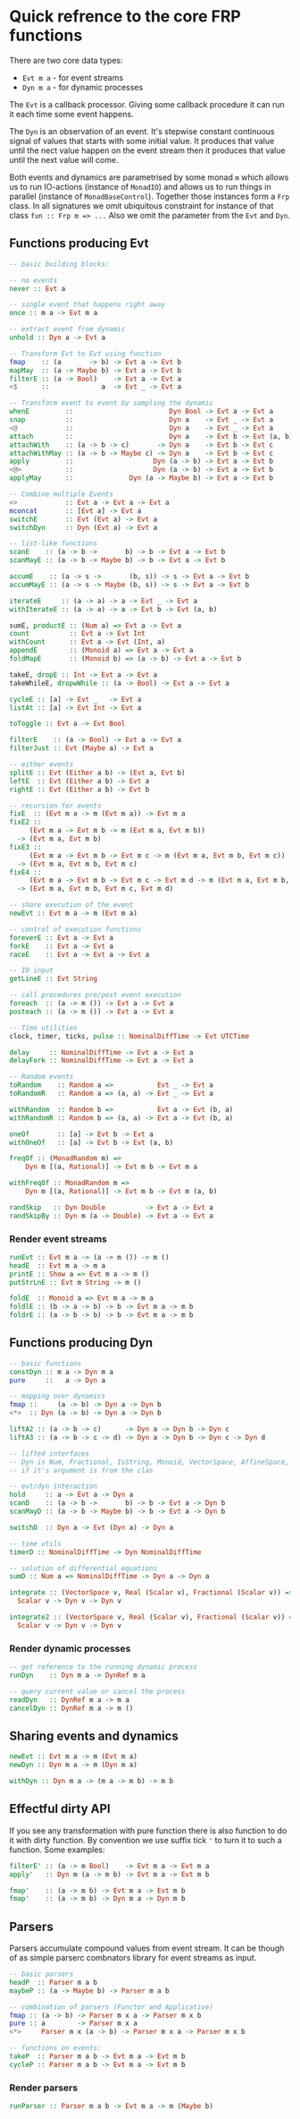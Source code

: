 # Quick refrence to the core FRP functions

There are two core data types:

* `Evt m a` - for event streams
* `Dyn m a` - for dynamic processes

The `Evt` is a callback processor. Giving some callback procedure
it can run it each time some event happens. 

The `Dyn` is an observation of an event. It's stepwise constant continuous
signal of values that starts with some initial value. It produces
that value until the nect value happen on the event stream then
it produces that value until the next value will come. 

Both events and dynamics are parametrised by some monad `m` 
which allows us to run IO-actions (instance of `MonadIO`)
and allows us to run things in parallel (instance of `MonadBaseControl`).
Together those instances form a `Frp` class.
In all signatures we omit ubiquitous constraint for instance 
of that class `fun :: Frp m => ...`
Also we omit the parameter from the `Evt` and `Dyn`.

## Functions producing Evt

```haskell
-- basic building blocks:

-- no events
never :: Evt a

-- single event that happens right away
once :: m a -> Evt m a

-- extract event from dynamic
unhold :: Dyn a -> Evt a

-- Transform Evt to Evt using function  
fmap    :: (a       -> b) -> Evt a -> Evt b
mapMay  :: (a -> Maybe b) -> Evt a -> Evt b
filterE :: (a -> Bool)    -> Evt a -> Evt a
<$      ::             a  -> Evt _ -> Evt a

-- Transform event to event by sampling the dynamic
whenE         ::                        Dyn Bool -> Evt a -> Evt a
snap          ::                        Dyn a    -> Evt _ -> Evt a
<@            ::                        Dyn a    -> Evt _ -> Evt a 
attach        ::                        Dyn a    -> Evt b -> Evt (a, b)
attachWith    :: (a -> b -> c)       -> Dyn a    -> Evt b -> Evt c
attachWithMay :: (a -> b -> Maybe c) -> Dyn a    -> Evt b -> Evt c
apply         ::                    Dyn (a -> b) -> Evt a -> Evt b
<@>           ::                    Dyn (a -> b) -> Evt a -> Evt b
applyMay      ::              Dyn (a -> Maybe b) -> Evt a -> Evt b

-- Combine multiple Events
<>            :: Evt a -> Evt a -> Evt a
mconcat       :: [Evt a] -> Evt a
switchE       :: Evt (Evt a) -> Evt a
switchDyn     :: Dyn (Evt a) -> Evt a

-- list-like functions
scanE    :: (a -> b ->       b) -> b -> Evt a -> Evt b 
scanMayE :: (a -> b -> Maybe b) -> b -> Evt a -> Evt b

accumE    :: (a -> s ->       (b, s)) -> s -> Evt a -> Evt b 
accumMayE :: (a -> s -> Maybe (b, s)) -> s -> Evt a -> Evt b 

iterateE     :: (a -> a) -> a -> Evt _ -> Evt a 
withIterateE :: (a -> a) -> a -> Evt b -> Evt (a, b)

sumE, productE :: (Num a) => Evt a -> Evt a
count          :: Evt a -> Evt Int
withCount      :: Evt a -> Evt (Int, a)
appendE        :: (Monoid a) => Evt a -> Evt a 
foldMapE       :: (Monoid b) => (a -> b) -> Evt a -> Evt b

takeE, dropE :: Int -> Evt a -> Evt a
takeWhileE, dropwWhile :: (a -> Bool) -> Evt a -> Evt a

cycleE :: [a] -> Evt _   -> Evt a 
listAt :: [a] -> Evt Int -> Evt a

toToggle :: Evt a -> Evt Bool

filterE    :: (a -> Bool) -> Evt a -> Evt a
filterJust :: Evt (Maybe a) -> Evt a 

-- either events
splitE :: Evt (Either a b) -> (Evt a, Evt b)
leftE  :: Evt (Either a b) -> Evt a
rightE :: Evt (Either a b) -> Evt b

-- recursion for events
fixE  :: (Evt m a -> m (Evt m a)) -> Evt m a
fixE2 :: 
     (Evt m a -> Evt m b -> m (Evt m a, Evt m b)) 
  -> (Evt m a, Evt m b)
fixE3 :: 
     (Evt m a -> Evt m b -> Evt m c -> m (Evt m a, Evt m b, Evt m c)) 
  -> (Evt m a, Evt m b, Evt m c)
fixE4 :: 
     (Evt m a -> Evt m b -> Evt m c -> Evt m d -> m (Evt m a, Evt m b, Evt m c, Evt m d)) 
  -> (Evt m a, Evt m b, Evt m c, Evt m d)

-- share execution of the event
newEvt :: Evt m a -> m (Evt m a)

-- control of execution functions
foreverE :: Evt a -> Evt a
forkE    :: Evt a -> Evt a
raceE    :: Evt a -> Evt a -> Evt a 

-- IO input
getLineE :: Evt String

-- call procedures pre/post event execution
foreach  :: (a -> m ()) -> Evt a -> Evt a
posteach :: (a -> m ()) -> Evt a -> Evt a

-- Time utilities
clock, timer, ticks, pulse :: NominalDiffTime -> Evt UTCTime

delay     :: NominalDiffTime -> Evt a -> Evt a
delayFork :: NominalDiffTime -> Evt a -> Evt a

-- Random events
toRandom    :: Random a =>           Evt _ -> Evt a
toRandomR   :: Random a => (a, a) -> Evt _ -> Evt a

withRandom  :: Random b =>           Evt a -> Evt (b, a)
withRandomR :: Random b => (a, a) -> Evt a -> Evt (b, a)

oneOf       :: [a] -> Evt b -> Evt a
withOneOf   :: [a] -> Evt b -> Evt (a, b) 

freqOf :: (MonadRandom m) => 
    Dyn m [(a, Rational)] -> Evt m b -> Evt m a

withFreqOf :: MonadRandom m => 
    Dyn m [(a, Rational)] -> Evt m b -> Evt m (a, b)

randSkip   :: Dyn Double          -> Evt a -> Evt a 
randSkipBy :: Dyn m (a -> Double) -> Evt a -> Evt a 
```

### Render event streams

```haskell
runEvt :: Evt m a -> (a -> m ()) -> m ()
headE  :: Evt m a -> m a 
printE :: Show a => Evt m a -> m ()
putStrLnE :: Evt m String -> m () 

foldE  :: Monoid a => Evt m a -> m a
foldlE :: (b -> a -> b) -> b -> Evt m a -> m b
foldrE :: (a -> b -> b) -> b -> Evt m a -> m b 
```

## Functions producing Dyn

```haskell
-- basic functions
constDyn :: m a -> Dyn m a
pure     ::   a -> Dyn a

-- mapping over dynamics
fmap ::     (a -> b) -> Dyn a -> Dyn b
<*>  :: Dyn (a -> b) -> Dyn a -> Dyn b

liftA2 :: (a -> b -> c)      -> Dyn a -> Dyn b -> Dyn c
liftA3 :: (a -> b -> c -> d) -> Dyn a -> Dyn b -> Dyn c -> Dyn d

-- lifted interfaces
-- Dyn is Num, Fractional, IsString, Monoid, VectorSpace, AffineSpace, Boolean, EqB, OrdB
-- if it's argument is from the clas

-- evt/dyn interaction
hold     :: a -> Evt a -> Dyn a
scanD    :: (a -> b ->       b) -> b -> Evt a -> Dyn b
scanMayD :: (a -> b -> Maybe b) -> b -> Evt a -> Dyn b 

switchD  :: Dyn a -> Evt (Dyn a) -> Dyn a

-- time utils
timerD :: NominalDiffTime -> Dyn NominalDiffTime

-- solution of differential equations
sumD :: Num a => NominalDiffTime -> Dyn a -> Dyn a

integrate :: (VectorSpace v, Real (Scalar v), Fractional (Scalar v)) => 
  Scalar v -> Dyn v -> Dyn v 

integrate2 :: (VectorSpace v, Real (Scalar v), Fractional (Scalar v)) => 
  Scalar v -> Dyn v -> Dyn v 
```

### Render dynamic processes

```haskell
-- get reference to the running dynamic process
runDyn    :: Dyn m a -> DynRef m a

-- query current value or cancel the process
readDyn   :: DynRef m a -> m a
cancelDyn :: DynRef m a -> m ()
```

## Sharing events and dynamics

```haskell
newEvt :: Evt m a -> m (Evt m a)
newDyn :: Dyn m a -> m (Dyn m a)

withDyn :: Dyn m a -> (m a -> m b) -> m b 
```

## Effectful dirty API

If you see any transformation with pure function there is 
also function to do it with dirty function. By convention
we use suffix tick `'` to turn it to such a function.
Some examples:

```haskell
filterE' :: (a -> m Bool)    -> Evt m a -> Evt m a 
apply'   :: Dyn m (a -> m b) -> Evt m a -> Evt m b 

fmap'    :: (a -> m b) -> Evt m a -> Evt m b 
fmap'    :: (a -> m b) -> Dyn m a -> Dyn m b 
```

## Parsers

Parsers accumulate compound values from event stream. 
It can be though of as simple parserc combnators library for event streams
as input.

```haskell
-- basic parsers
headP  :: Parser m a b
maybeP :: (a -> Maybe b) -> Parser m a b

-- combination of parsers (Functor and Applicative)
fmap :: (a -> b) -> Parser m x a -> Parser m x b
pure :: a        -> Parser m x a
<*>     Parser m x (a -> b) -> Parser m x a -> Parser m x b

-- functions on events:
takeP  :: Parser m a b -> Evt m a -> Evt m b
cycleP :: Parser m a b -> Evt m a -> Evt m b
```

### Render parsers

```haskell
runParser :: Parser m a b -> Evt m a -> m (Maybe b)
```

